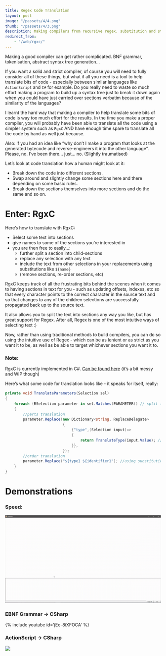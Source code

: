 ```yaml
---
title: Regex Code Translation
layout: post
image: "/passets/4/4.png"
thumb: "/passets/4/3.png"
description: Making compilers from recursive regex, substitution and string manipulation.
redirect_from:
    - "/web/rgxc/"
---
```


Making a good compiler can get rather complicated. BNF grammar, tokenisation, abstract syntax tree generation...

If you want a solid and strict compiler, of course you will need to fully consider all of these things, but what if all you need is a tool to help translate bits of code - especially between similar languages like `ActionScript` and `C#` for example. Do you really need to waste so much effort making a program to build up a syntax tree just to break it down again when you could have just carried over sections verbatim because of the similarity of the languages?

I learnt the hard way that making a compiler to help translate some bits of code is way too much effort for the results. In the time you make a proper compiler, you will probably have been able to translate all the code using a simpler system such as `RgxC` AND have enough time spare to translate all the code by hand as well just because.

Also: if you had an idea like “why don’t I make a program that looks at the generated bytecode and reverse-engineers it into the other language”. Please, no. I’ve been there... just... no. (Slightly traumatised)

Let’s look at code translation how a human might look at it: 

- Break down the code into different sections.
- Swap around and slightly change some sections here and there depending on some basic rules.
- Break down the sections themselves into more sections and do the same and so on.

# Enter: RgxC

Here’s how to translate with RgxC:

- Select some text into sections
- give names to some of the sections you’re interested in
- you are then free to easily...:
  - further split a section into child-sections
  - replace any selection with any text
  - include the text from other selections in your replacements using substitutions like `${name}`
  - (remove sections, re-order sections, etc)

RgxC keeps track of all the frustrating bits behind the scenes when it comes to having sections in text for you - such as updating offsets, indexes, etc so that every character points to the correct character in the source text and so that changes to any of the children selections are successfully propagated back up to the source text.

It also allows you to split the text into sections any way you like, but has great support for Regex. After all, Regex is one of the most intuitive ways of selecting text :)

Now, rather than using traditional methods to build compilers, you can do so using the intuitive use of Regex - which can be as lenient or as strict as you want it to be, as well as be able to target whichever sections you want it to.

### Note:

RgxC is currently implemented in C#. [Can be found here](https://github.com/makurell/RgxC) (it’s a bit messy and WIP though)

Here’s what some code for translation looks like - it speaks for itself, really:

```csharp
private void TranslateParameters(Selection sel)
{
    foreach (RSelection parameter in sel.Matches(PARAMETER)) // split the selection 'sel' into further selections - 'parameter's
    {
        //parts translation
        parameter.Replace(new Dictionary<string, ReplaceDelegate>
                          {
                              {"type",(Selection input)=>
                              {
                                  return TranslateType(input.Value); //replace the sub-selection 'type' of 'parameter'
                              }},
                          });
        //order translation
        parameter.Replace("${type} ${identifier}"); //using substitution to order around selections
    }
}
```

# Demonstrations

### Speed:

![](/passets/4/speed.gif)

### EBNF Grammar -> CSharp

{% include youtube id='jEe-8iXFOCA' %}

### ActionScript -> CSharp

![](/passets/4/demo1.gif)